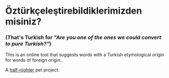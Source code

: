 # Öztürkçeleştirebildiklerimizden misiniz?
### (That's Turkish for _"Are you one of the ones we could convert to pure Turkish?"_)

This is an online tool that suggests words with a Turkish etymological origin
for words of foreign origin.

A [half-nighter](https://www.urbandictionary.com/define.php?term=Half-nighter) pet project.
